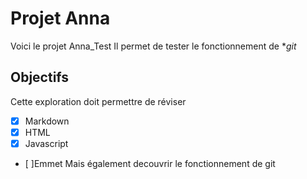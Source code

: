 # Projet Anna
Voici le projet Anna_Test
Il permet de tester le fonctionnement de **git*
## Objectifs
Cette exploration doit permettre de réviser
- [x] Markdown
- [x] HTML
- [x] Javascript
- [  ]Emmet
Mais également decouvrir le fonctionnement de git
[](https://www.@igifs.com/smileys/reflexion/1.gif)
